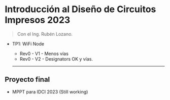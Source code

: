 # Introducción al Diseño de Circuitos Impresos 2023

> Con el Ing. Rubén Lozano.

* TP1: WiFi Node
    * Rev0 - V1 - Menos vías
    * Rev0 - V2 - Designators OK y vías.
    
    
    
    ------------------------
    
    
## Proyecto final   

* MPPT para IDCI 2023 (Still working)



